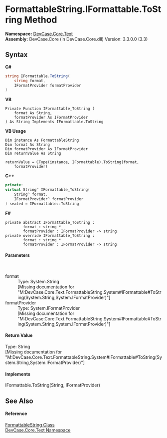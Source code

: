 # FormattableString.IFormattable.ToString Method 
 

**Namespace:**&nbsp;<a href="N_DevCase_Core_Text">DevCase.Core.Text</a><br />**Assembly:**&nbsp;DevCase.Core (in DevCase.Core.dll) Version: 3.3.0.0 (3.3)

## Syntax

**C#**<br />
``` C#
string IFormattable.ToString(
	string format,
	IFormatProvider formatProvider
)
```

**VB**<br />
``` VB
Private Function IFormattable_ToString ( 
	format As String,
	formatProvider As IFormatProvider
) As String Implements IFormattable.ToString
```

**VB Usage**<br />
``` VB Usage
Dim instance As FormattableString
Dim format As String
Dim formatProvider As IFormatProvider
Dim returnValue As String

returnValue = CType(instance, IFormattable).ToString(format, 
	formatProvider)
```

**C++**<br />
``` C++
private:
virtual String^ IFormattable_ToString(
	String^ format, 
	IFormatProvider^ formatProvider
) sealed = IFormattable::ToString
```

**F#**<br />
``` F#
private abstract IFormattable_ToString : 
        format : string * 
        formatProvider : IFormatProvider -> string 
private override IFormattable_ToString : 
        format : string * 
        formatProvider : IFormatProvider -> string 
```


#### Parameters
&nbsp;<dl><dt>format</dt><dd>Type: System.String<br />\[Missing <param name="format"/> documentation for "M:DevCase.Core.Text.FormattableString.System#IFormattable#ToString(System.String,System.IFormatProvider)"\]</dd><dt>formatProvider</dt><dd>Type: System.IFormatProvider<br />\[Missing <param name="formatProvider"/> documentation for "M:DevCase.Core.Text.FormattableString.System#IFormattable#ToString(System.String,System.IFormatProvider)"\]</dd></dl>

#### Return Value
Type: String<br />\[Missing <returns> documentation for "M:DevCase.Core.Text.FormattableString.System#IFormattable#ToString(System.String,System.IFormatProvider)"\]

#### Implements
IFormattable.ToString(String, IFormatProvider)<br />

## See Also


#### Reference
<a href="T_DevCase_Core_Text_FormattableString">FormattableString Class</a><br /><a href="N_DevCase_Core_Text">DevCase.Core.Text Namespace</a><br />
